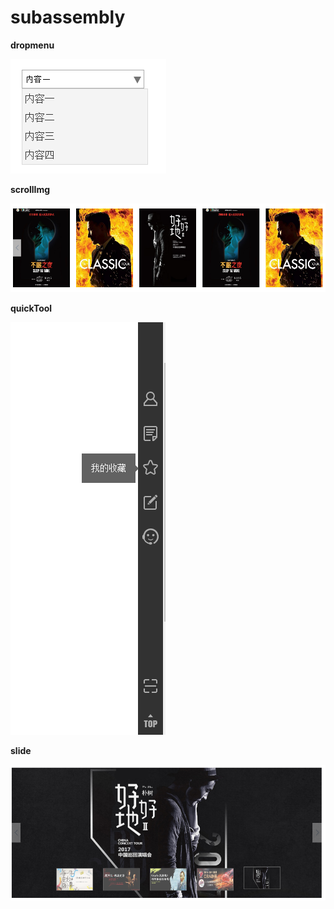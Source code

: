 # subassembly

**dropmenu**

![dropmenu](/source/img/a001.png)

**scrollImg**

![scrollImg](/source/img/a002.png)


**quickTool**

![quickTool](/source/img/gj.png)


**slide**

![slide](/source/img/slide.png)
